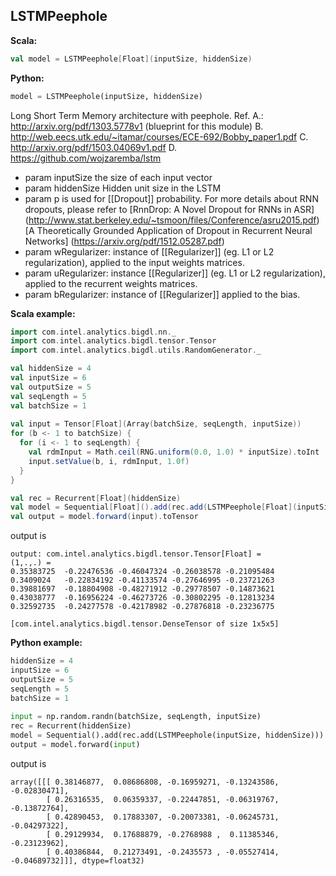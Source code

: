 ## LSTMPeephole ##

**Scala:**
```scala
val model = LSTMPeephole[Float](inputSize, hiddenSize)
```
**Python:**
```python
model = LSTMPeephole(inputSize, hiddenSize)
```

Long Short Term Memory architecture with peephole.
Ref. A.: http://arxiv.org/pdf/1303.5778v1 (blueprint for this module)
B. http://web.eecs.utk.edu/~itamar/courses/ECE-692/Bobby_paper1.pdf
C. http://arxiv.org/pdf/1503.04069v1.pdf
D. https://github.com/wojzaremba/lstm

- param inputSize the size of each input vector
- param hiddenSize Hidden unit size in the LSTM
- param  p is used for [[Dropout]] probability. For more details about
           RNN dropouts, please refer to
           [RnnDrop: A Novel Dropout for RNNs in ASR]
           (http://www.stat.berkeley.edu/~tsmoon/files/Conference/asru2015.pdf)
           [A Theoretically Grounded Application of Dropout in Recurrent Neural Networks]
           (https://arxiv.org/pdf/1512.05287.pdf)
- param wRegularizer: instance of [[Regularizer]]
                   (eg. L1 or L2 regularization), applied to the input weights matrices.
- param uRegularizer: instance [[Regularizer]]
          (eg. L1 or L2 regularization), applied to the recurrent weights matrices.
- param bRegularizer: instance of [[Regularizer]]
          applied to the bias.

**Scala example:**
```scala
import com.intel.analytics.bigdl.nn._
import com.intel.analytics.bigdl.tensor.Tensor
import com.intel.analytics.bigdl.utils.RandomGenerator._

val hiddenSize = 4
val inputSize = 6
val outputSize = 5
val seqLength = 5
val batchSize = 1
               
val input = Tensor[Float](Array(batchSize, seqLength, inputSize))
for (b <- 1 to batchSize) {
  for (i <- 1 to seqLength) {
    val rdmInput = Math.ceil(RNG.uniform(0.0, 1.0) * inputSize).toInt
    input.setValue(b, i, rdmInput, 1.0f)
  }
}

val rec = Recurrent[Float](hiddenSize)
val model = Sequential[Float]().add(rec.add(LSTMPeephole[Float](inputSize, hiddenSize))).add(TimeDistributed[Float](Linear[Float](hiddenSize, outputSize)))
val output = model.forward(input).toTensor
```
output is
```
output: com.intel.analytics.bigdl.tensor.Tensor[Float] = 
(1,.,.) =
0.35383725	-0.22476536	-0.46047324	-0.26038578	-0.21095484	
0.3409024	-0.22834192	-0.41133574	-0.27646995	-0.23721263	
0.39881697	-0.18804908	-0.48271912	-0.29778507	-0.14873621	
0.43038777	-0.16956224	-0.46273726	-0.30802295	-0.12813234	
0.32592735	-0.24277578	-0.42178982	-0.27876818	-0.23236775	

[com.intel.analytics.bigdl.tensor.DenseTensor of size 1x5x5]

```
**Python example:**
```python
hiddenSize = 4
inputSize = 6
outputSize = 5
seqLength = 5
batchSize = 1
               
input = np.random.randn(batchSize, seqLength, inputSize)
rec = Recurrent(hiddenSize)
model = Sequential().add(rec.add(LSTMPeephole(inputSize, hiddenSize))).add(TimeDistributed(Linear(hiddenSize, outputSize)))
output = model.forward(input)
```
output is
```
array([[[ 0.38146877,  0.08686808, -0.16959271, -0.13243586, -0.02830471],
        [ 0.26316535,  0.06359337, -0.22447851, -0.06319767, -0.13872764],
        [ 0.42890453,  0.17883307, -0.20073381, -0.06245731, -0.04297322],
        [ 0.29129934,  0.17688879, -0.2768988 ,  0.11385346, -0.23123962],
        [ 0.40386844,  0.21273491, -0.2435573 , -0.05527414, -0.04689732]]], dtype=float32)
```
